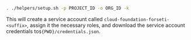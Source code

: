 ```bash
. ./helpers/setup.sh -p PROJECT_ID -o ORG_ID -k
```

This will create a service account called `cloud-foundation-forseti-<suffix>`,
assign it the necessary roles, and download the service account credentials 
to`${PWD}/credentials.json`.
